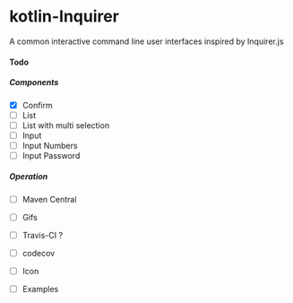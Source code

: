 # kotlin-Inquirer

A common interactive command line user interfaces inspired by Inquirer.js


#### Todo
##### Components
- [x] Confirm
- [ ] List
- [ ] List with multi selection
- [ ] Input
- [ ] Input Numbers
- [ ] Input Password

##### Operation
- [ ] Maven Central
- [ ] Gifs
- [ ] Travis-CI ?
- [ ] codecov 
- [ ] Icon
- [ ] Examples


